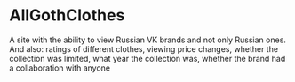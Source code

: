 # AllGothClothes
A site with the ability to view Russian VK brands and not only Russian ones. And also: ratings of different clothes, viewing price changes, whether the collection was limited, what year the collection was, whether the brand had a collaboration with anyone
